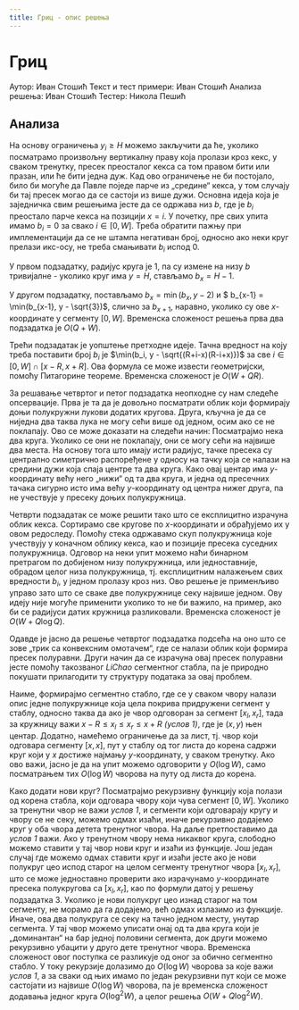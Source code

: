 ```yaml
---
title: Гриц - опис решења
---
```


# Гриц

Аутор: Иван Стошић
Текст и тест примери: Иван Стошић
Анализа решења: Иван Стошић
Тестер: Никола Пешић

## Анализа

На основу ограничења $y_i \geq H$ можемо закључити да ће, уколико посматрамо произвољну вертикалну праву која пролази кроз кекс, у сваком тренутку, пресек преосталог кекса са том правом бити или празан, или ће бити једна дуж. Кад ово ограничење не би постојало, било би могуће да Павле поједе парче из „средине“ кекса, у том случају би тај пресек могао да се састоји из више дужи. Основна идеја која је заједничка свим решењима јесте да се одржава низ $b$, где је $b_i$ преостало парче кекса на позицији $x = i$. У почетку, пре свих упита имамо $b_i = 0$ за свако $i \in [0, W]$. Треба обратити пажњу при имплементацији да се не штампа негативан број, односно ако неки круг прелази икс-осу, не треба смањивати $b_i$ испод $0$.

У првом подзадатку, радијус круга је $1$, па су измене на низу $b$ тривијалне - уколико круг има $y=H$, стављамо $b_{x} = H-1$.

У другом подзадатку, постављамо $b_x = \min(b_x, y-2)$ и $ b_{x-1} = \min(b_{x-1}, y - \sqrt{3})$, слично за $b_{x+1}$, наравно, уколико су ове $x$-координате у сегменту $[0, W]$. Временска сложеност решења прва два подзадатка је $O(Q + W)$.

Трећи подзадатак је уопштење претходне идеје. Тачна вредност на коју треба поставити број $b_i$ је $\min(b_i, y - \sqrt{(R+i-x)(R-i+x)})$ за све $i \in [0, W] \cap [x-R, x+R]$. Ова формула се може извести геометријски, помоћу Питагорине теореме. Временска сложеност је $O(W + QR)$.

За решавање четвртог и петог подзадатка неопходне су нам следеће опсервације. Прва је та да је довољно посматрати облик који формирају доњи полукружни лукови додатих кругова. Друга, кључна је да се ниједна два таква лука не могу сећи више од једном, осим ако се не поклапају. Ово се може доказати на следећи начин: Посматрајмо нека два круга. Уколико се они не поклапају, они се могу сећи на највише два места. На основу тога што имају исти радијус, тачке пресека су централно симетрично распоређене у односу на тачку која се налази на средини дужи која спаја центре та два круга. Како овај центар има $y$-координату већу него „нижи“ од та два круга, и једна од пресечних тачака сигурно исто има већу $y$-координату од центра нижег друга, па не учествује у пресеку доњих полукружница.

Четврти подзадатак се може решити тако што се експлицитно израчуна облик кекса. Сортирамо све кругове по $x$-координати и обрађујемо их у овом редоследу. Помоћу стека одржавамо скуп полукружница које учествују у коначном облику кекса, као и позиције пресека суседних полукружница. Одговор на неки упит можемо наћи бинарном претрагом по добијеном низу полукружница, или једноставније, обрадом целог низа полукружница, тј. експлицитним налажењем свих вредности $b_i$, у једном пролазу кроз низ. Ово решење је применљиво управо зато што се сваке две полукружнице секу највише једном. Ову идеју није могуће применити уколико то не би важило, на пример, ако би се радијуси датих кружница разликовали. Временска сложеност је $O(W + Q \log Q)$.

Одавде је јасно да решење четвртог подзадатка подсећа на оно што се зове „трик са конвексним омотачем“, где се налази облик који формира пресек полуравни. Други начин да се израчуна овај пресек полуравни јесте помоћу такозваног *LiChao* сегментног стабла, па је природно покушати прилагодити ту структуру података за овај проблем.

Наиме, формирајмо сегментно стабло, где се у сваком чвору налази опис једне полукружнице која цела покрива придружени сегмент у стаблу, односно таква да ако је чвор одговоран за сегмент $[x_l, x_r]$, тада за кружницу важи $x-R \leq x_l \leq x_r \leq x+R$ *(услов 1)*, где је $(x,y)$ њен центар. Додатно, намећемо ограничење да за лист, тј. чвор који одговара сегменту $[x, x]$, пут у стаблу од тог листа до корена садржи круг који у $x$ достиже најмању $y$-координату, у сваком тренутку. Ако ово важи, јасно је да на упит можемо одговорити у $O(\log W)$, само посматрањем тих $O(\log W)$ чворова на путу од листа до корена.

Како додати нови круг? Посматрајмо рекурзивну функцију која полази од корена стабла, који одговара чвору који чува сегмент $[0, W]$. Уколико за тренутни чвор не важи *услов 1*, и сегменти који одговарају кругу и чвору се не секу, можемо одмах изаћи, иначе рекурзивно додајемо круг у оба чвора детета тренутног чвора. На даље претпоставимо да *услов 1* важи. Ако у тренутном чвору нема никаквог круга, слободно можемо ставити у тај чвор нови круг и изаћи из функције. Још један случај где можемо одмах ставити круг и изаћи јесте ако је нови полукруг цео испод старог на целом сегменту тренутног чвора $[x_l, x_r]$, што се може једноставно проверити ако израчунамо $y$-координате пресека полукругова са $[x_l, x_r]$, као по формули датој у решењу подзадатка 3. Уколико је нови полукруг цео изнад старог на том сегменту, не морамо да га додајемо, већ одмах излазимо из функције. Иначе, ова два полукруга се секу на тачно једном месту, унутар сегмента. У тај чвор можемо уписати онај од та два круга који је „доминантан“ на бар једној половини сегмента, док други можемо рекурзивно убацити у друго дете тренутног чвора. Временска сложеност овог поступка се разликује од оног за обично сегментно стабло. У току рекурзије долазимо до $O(\log W)$ чворова за које важи *услов 1*, а за сваки од њих имамо по један рекурзивни пут који се може састојати из највише $O(\log W)$ чворова, па је временска сложеност додавања једног круга $O(\log^2W)$, а целог решења $O(W + Q \log^2 W)$.

